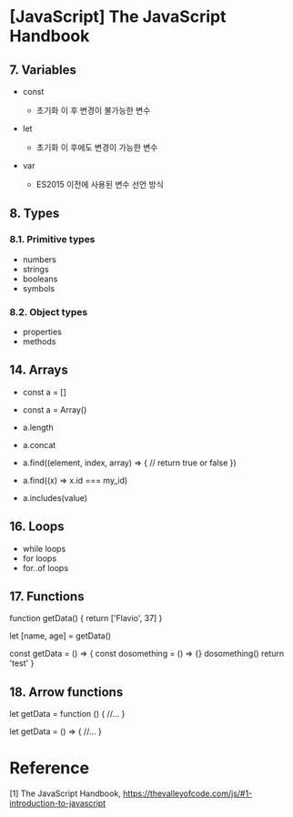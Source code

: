 # [JavaScript] The JavaScript Handbook

## 7. Variables

- const
  - 초기화 이 후 변경이 불가능한 변수
- let

  - 초기화 이 후에도 변경이 가능한 변수

- var
  - ES2015 이전에 사용된 변수 선언 방식

## 8. Types

### 8.1. Primitive types

- numbers
- strings
- booleans
- symbols

### 8.2. Object types

- properties
- methods

## 14. Arrays

- const a = []
- const a = Array()

- a.length
- a.concat
- a.find((element, index, array) => {
  // return true or false
  })
- a.find((x) => x.id === my_id)
- a.includes(value)

## 16. Loops

- while loops
- for loops
- for..of loops

## 17. Functions

function getData() {
return ['Flavio', 37]
}

let [name, age] = getData()

const getData = () => {
const dosomething = () => {}
dosomething()
return 'test'
}

## 18. Arrow functions

let getData = function () {
//...
}

let getData = () => {
//...
}

# Reference

[1] The JavaScript Handbook, https://thevalleyofcode.com/js/#1-introduction-to-javascript
